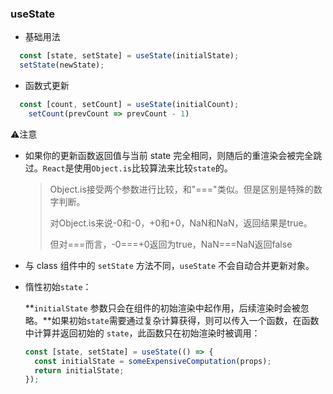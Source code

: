 ### useState

- 基础用法

```javascript
  const [state, setState] = useState(initialState);
  setState(newState);
```

- 函数式更新

```javascript
  const [count, setCount] = useState(initialCount);
 	setCount(prevCount => prevCount - 1)
```

⚠️注意

- 如果你的更新函数返回值与当前 state 完全相同，则随后的重渲染会被完全跳过。`React`是使用`Object.is`比较算法来比较`state`的。

  > Object.is接受两个参数进行比较，和"==="类似。但是区别是特殊的数字判断。
  >
  > 对Object.is来说-0和-0，+0和+0，NaN和NaN，返回结果是true。
  >
  > 但对===而言，-0===+0返回为true，NaN===NaN返回false

- 与 class 组件中的 `setState` 方法不同，`useState` 不会自动合并更新对象。

- 惰性初始`state`：

  **`initialState` 参数只会在组件的初始渲染中起作用，后续渲染时会被忽略。**如果初始` state `需要通过复杂计算获得，则可以传入一个函数，在函数中计算并返回初始的 `state`，此函数只在初始渲染时被调用：

  ```javascript
  const [state, setState] = useState(() => {
    const initialState = someExpensiveComputation(props);
    return initialState;
  });
  ```

  

